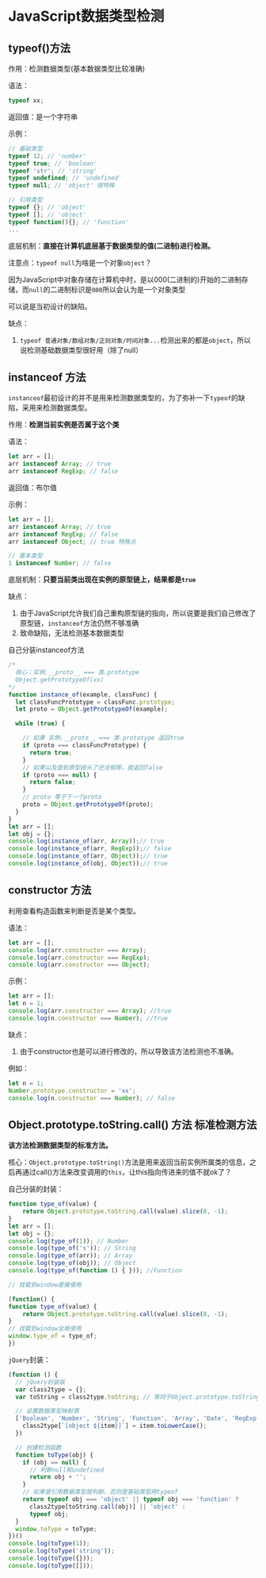 # JavaScript数据类型检测

## typeof()方法

作用：检测数据类型(基本数据类型比较准确)

语法：

```js
typeof xx;
```

返回值：是一个字符串

示例：

```js
// 基础类型
typeof 12; // 'number'
typeof true; // 'boolean'
typeof 'str'; // 'string'
typeof undefined; // 'undefined'
typeof null; // 'object' 很特殊

// 引用类型
typeof {}; // 'object'
typeof []; // 'object'
typeof function(){}; // 'function'
...
```

底层机制：**直接在计算机底层基于数据类型的值(二进制)进行检测。**

注意点：`typeof null`为啥是一个对象`object`？

因为JavaScript中对象存储在计算机中时，是以000(二进制的)开始的二进制存储，而`null`的二进制标识是`000`所以会认为是一个对象类型

可以说是当初设计的缺陷。

缺点：

1. `typeof 普通对象/数组对象/正则对象/时间对象...`检测出来的都是`object`，所以说检测基础数据类型很好用（除了null）



## instanceof 方法

`instanceof`最初设计的并不是用来检测数据类型的，为了弥补一下`typeof`的缺陷，采用来检测数据类型。

作用：**检测当前实例是否属于这个类**

语法：

```js
let arr = [];
arr instanceof Array; // true
arr instanceof RegExp; // false
```

返回值：布尔值

示例：

```js
let arr = [];
arr instanceof Array; // true
arr instanceof RegExp; // false
arr instanceof Object; // true 特殊点

// 基本类型
1 instanceof Number; // false
```

底层机制：**只要当前类出现在实例的原型链上，结果都是`true`**

缺点：

1. 由于JavaScript允许我们自己重构原型链的指向，所以说要是我们自己修改了原型链，`instanceof`方法仍然不够准确
2. 致命缺陷，无法检测基本数据类型



自己分装instanceof方法

```js
/*
  核心：实例.__proto__ === 类.prototype
  Object.getPrototypeOf(xx)
*/
function instance_of(example, classFunc) {
  let classFuncPrototype = classFunc.prototype;
  let proto = Object.getPrototypeOf(example);

  while (true) {

    // 如果 实例.__proto__ === 类.prototype 返回true
    if (proto === classFuncPrototype) {
      return true;
    }
    // 如果以及查到原型链头了还没相等，就返回false
    if (proto === null) {
      return false;
    }
    // proto 等于下一个proto
    proto = Object.getPrototypeOf(proto);
  }
}
let arr = [];
let obj = {};
console.log(instance_of(arr, Array));// true
console.log(instance_of(arr, RegExp));// false
console.log(instance_of(arr, Object));// true
console.log(instance_of(obj, Object));// true
```



## constructor 方法

利用查看构造函数来判断是否是某个类型。

语法：

```js
let arr = [];
console.log(arr.constructor === Array);
console.log(arr.constructor === RegExp);
console.log(arr.constructor === Object);
```

示例：

```js
let arr = [];
let n = 1;
console.log(arr.constructor === Array); //true
console.log(n.constructor === Number); //true
```



缺点：

1. 由于constructor也是可以进行修改的，所以导致该方法检测也不准确。

例如：

```js
let n = 1;
Number.prototype.constructor = 'xx';
console.log(n.constructor === Number); // false
```



## Object.prototype.toString.call() 方法 标准检测方法

**该方法检测数据类型的标准方法。**

核心：`Object.prototype.toString()`方法是用来返回当前实例所属类的信息，之后再通过call()方法来改变调用的`this`，让this指向传进来的值不就ok了？

自己分装的封装：

```js
function type_of(value) {
    return Object.prototype.toString.call(value).slice(8, -1);
}
let arr = [];
let obj = {};
console.log(type_of(1)); // Number
console.log(type_of('s')); // String
console.log(type_of(arr)); // Array
console.log(type_of(obj)); // Object
console.log(type_of(function () { })); //Function

// 挂载到window直接使用

(function() {
function type_of(value) {
    return Object.prototype.toString.call(value).slice(8, -1);
}
// 挂载到window全局使用
window.type_of = type_of;
})
```



`jQuery`封装：

```js
(function () {
  // jQuery封装版
  var class2type = {};
  var toString = class2type.toString; // 等同于Object.prototype.toString

  // 设置数据类型映射表
  ['Boolean', 'Number', 'String', 'Function', 'Array', 'Date', 'RegExp', 'Object', 'Symbol', 'Error'].forEach((item) => {
    class2type[`[object ${item}]`] = item.toLowerCase();
  })

  // 创建检测函数
  function toType(obj) {
    if (obj == null) {
      // 判断null和undefined
      return obj + '';
    }
    // 如果是引用数据类型就判断，否则是基础类型用typeof
    return typeof obj === 'object' || typeof obj === 'function' ?
      class2type[toString.call(obj)] || 'object' :
      typeof obj;
  }
  window.toType = toType;
})()
console.log(toType(1));
console.log(toType('string'));
console.log(toType({}));
console.log(toType([]));
```

